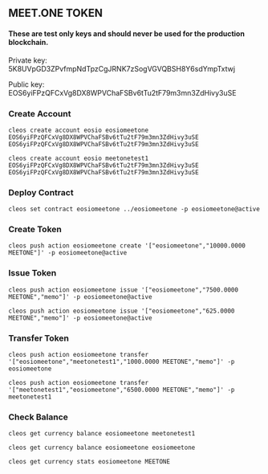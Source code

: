 ## MEET.ONE TOKEN

#### These are test only keys and should never be used for the production blockchain. 

Private key: 5K8UVpGD3ZPvfmpNdTpzCgJRNK7zSogVGVQBSH8Y6sdYmpTxtwj

Public key: EOS6yiFPzQFCxVg8DX8WPVChaFSBv6tTu2tF79m3mn3ZdHivy3uSE



### Create Account

```
cleos create account eosio eosiomeetone EOS6yiFPzQFCxVg8DX8WPVChaFSBv6tTu2tF79m3mn3ZdHivy3uSE EOS6yiFPzQFCxVg8DX8WPVChaFSBv6tTu2tF79m3mn3ZdHivy3uSE
```
```
cleos create account eosio meetonetest1 EOS6yiFPzQFCxVg8DX8WPVChaFSBv6tTu2tF79m3mn3ZdHivy3uSE EOS6yiFPzQFCxVg8DX8WPVChaFSBv6tTu2tF79m3mn3ZdHivy3uSE
```


### Deploy Contract

```
cleos set contract eosiomeetone ../eosiomeetone -p eosiomeetone@active
```


### Create Token

```
cleos push action eosiomeetone create '["eosiomeetone","10000.0000 MEETONE"]' -p eosiomeetone@active
```


### Issue Token

```
cleos push action eosiomeetone issue '["eosiomeetone","7500.0000 MEETONE","memo"]' -p eosiomeetone@active
```
```
cleos push action eosiomeetone issue '["eosiomeetone","625.0000 MEETONE","memo"]' -p eosiomeetone@active
```


### Transfer Token

```
cleos push action eosiomeetone transfer '["eosiomeetone","meetonetest1","1000.0000 MEETONE","memo"]' -p eosiomeetone
```
```
cleos push action eosiomeetone transfer '["meetonetest1","eosiomeetone","6500.0000 MEETONE","memo"]' -p meetonetest1
```


### Check Balance

```
cleos get currency balance eosiomeetone meetonetest1
```
```
cleos get currency balance eosiomeetone eosiomeetone
```
```
cleos get currency stats eosiomeetone MEETONE
```

